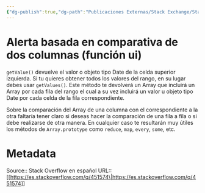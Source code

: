 ```yaml
---
{"dg-publish":true,"dg-path":"Publicaciones Externas/Stack Exchange/Stack Overflow en español/es.stackoverflow.com-451574.md","permalink":"/publicaciones-externas/stack-exchange/stack-overflow-en-espanol/es-stackoverflow-com-451574/","title":"Alerta basada en comparativa de dos columnas (función ui)","hide":true,"noteIcon":"default","created":"2024-04-03T12:49:10.507-06:00","updated":"2024-04-05T16:43:57.341-06:00"}
---
```


# Alerta basada en comparativa de dos columnas (función ui)

`getValue()` devuelve el valor o objeto tipo Date de la celda superior izquierda. Si tu quieres obtener todos los valores del rango, en su lugar debes usar `getValues()`. Este método te devolverá un Array que incluirá un Array por cada fila del rango el cual a su vez incluirá un valor u objeto tipo Date por cada celda de la fila correspondiente.

Sobre la comparación  del Array de una columna con el correspondiente a la otra faltaría tener claro si deseas hacer la comparación de una fila a fila o si debe realizarse de otra manera. En cualquier caso te resultarán muy útiles los métodos de `Array.prototype` como `reduce`, `map`, `every`, `some`, etc.

# Metadata
Source:: Stack Overflow en español
URL:: [[https://es.stackoverflow.com/q/451574\|https://es.stackoverflow.com/q/451574]]

